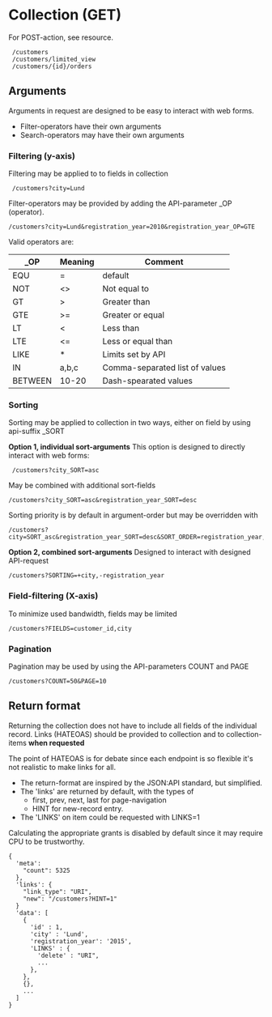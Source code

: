 # Collection (GET)
For POST-action, see resource.

     /customers
     /customers/limited_view
     /customers/{id}/orders
     
## Arguments
Arguments in request are designed to be easy to interact with web forms.

- Filter-operators have their own arguments
- Search-operators may have their own arguments

### Filtering (y-axis)
Filtering may be applied to to fields in collection

     /customers?city=Lund

Filter-operators may be provided by adding the API-parameter \_OP (operator).

    /customers?city=Lund&registration_year=2010&registration_year_OP=GTE
    
Valid operators are:

| \_OP      | Meaning | Comment                           |
| --------- | ------- | --------------------------------- |
| EQU       | =       | default                           |
| NOT       | <>      | Not equal to                      |
| GT        | >       | Greater than                      |
| GTE       | >=      | Greater or equal                  |
| LT        | <       | Less than                         |
| LTE       | <=      | Less or equal than                |
| LIKE      | *       | Limits set by API                 |
| IN        | a,b,c   | Comma-separated list of values    |
| BETWEEN   | 10-20   | Dash-spearated values             |

### Sorting
Sorting may be applied to collection in two ways, either on field by using api-suffix \_SORT

**Option 1, individual sort-arguments**
This option is designed to directly interact with web forms:

     /customers?city_SORT=asc

May be combined with additional sort-fields

    /customers?city_SORT=asc&registration_year_SORT=desc
    
Sorting priority is by default in argument-order but may be overridden with

    /customers?city=SORT_asc&registration_year_SORT=desc&SORT_ORDER=registration_year,city
    
**Option 2, combined sort-arguments**
Designed to interact with designed API-request

    /customers?SORTING=+city,-registration_year
    
### Field-filtering (X-axis)
To minimize used bandwidth, fields may be limited

    /customers?FIELDS=customer_id,city

### Pagination
Pagination may be used by using the API-parameters COUNT and PAGE

    /customers?COUNT=50&PAGE=10

## Return format
Returning the collection does not have to include all fields of the individual record.
Links (HATEOAS) should be provided to collection and to collection-items **when requested**

The point of HATEOAS is for debate since each endpoint is so flexible it's not realistic to make links for all.

- The return-format are inspired by the JSON:API standard, but simplified.
- The 'links' are returned by default, with the types of
  - first, prev, next, last for page-navigation
  - HINT for new-record entry.
- The 'LINKS' on item could be requested with LINKS=1

Calculating the appropriate grants is disabled by default since it may require CPU to be trustworthy.

    {
      'meta':
        "count": 5325
      },
      'links': {
        "link_type": "URI",
        "new": "/customers?HINT=1"
      }
      'data': [
        {
          'id' : 1,
          'city' : 'Lund',
          'registration_year': '2015',
          'LINKS' : {
            'delete' : "URI",
            ...
          },
        },
        {},
        ...
      ]
    }
